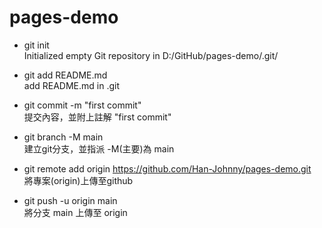 # pages-demo

- git init <br />
Initialized empty Git repository in D:/GitHub/pages-demo/.git/

- git add README.md <br />
add README.md in .git

- git commit -m "first commit" <br />
提交內容，並附上註解 "first commit"

- git branch -M main <br />
建立git分支，並指派 -M(主要)為 main

- git remote add origin https://github.com/Han-Johnny/pages-demo.git <br />
將專案(origin)上傳至github

- git push -u origin main <br />
將分支 main 上傳至 origin
